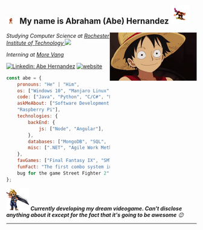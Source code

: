 <h2><img src="/assets/simonwhip.gif" width="30"/> My name is Abraham (Abe) Hernandez <img src="/assets/funkykong.gif" width="50" height="50"></h2>
<img align='right' src="/assets/luffy.gif" width="230">
<p><em>Studying Computer Science at <a href="https://www.rit.edu/">Rochester Institute of Technology
</a><img src="https://media.giphy.com/media/WUlplcMpOCEmTGBtBW/giphy.gif" width="30"> 
</em></p>
<p><em>Interning at <a href="https://morevang.com/">More Vang
</a>
</em></p>


[![Linkedin: Abe Hernandez](https://img.shields.io/badge/-abe-blue?style=flat-square&logo=Linkedin&logoColor=white&link=https://www.linkedin.com/in/anmol-p-singh/)](https://www.linkedin.com/in/abraham-hernandez-8951971b7/)
[![website](https://img.shields.io/badge/Website-46a2f1.svg?&style=flat-square&logo=Google-Chrome&logoColor=white&link=https://anmolsingh.me/)](https://aag5734.github.io/)


```javascript
const abe = {
    pronouns: "He" | "Him",
    os: ["Windows 10", "Manjaro Linux"].
    code: ["Java", "Python", "C/C#", "Ruby"],
    askMeAbout: ["Software Development", "AI", "Database Management", "Linux", 
    "Raspberry Pi"],
    technologies: {
        backEnd: {
            js: ["Node", "Angular"],
        },
        databases: ["MongoDB", "SQL", "NoSQL"],
        misc: [".NET", "Agile Work Methodology", "Scrum Software Development"]
    },
    favGames: ["Final Fantasy IX", "SMT: Strange Journey", "Dragon Quest XI"],
    funFact: "The first combo system in a fighting game was thanks in due to a
    bug for the game Street Fighter 2"
};
```

<img src="/assets/cloud.gif" width="60"> <em><b>Currently developing my dream videogame. Can't disclose anything about it except for the fact that it's going to be awesome</b> 😊</em>

---
